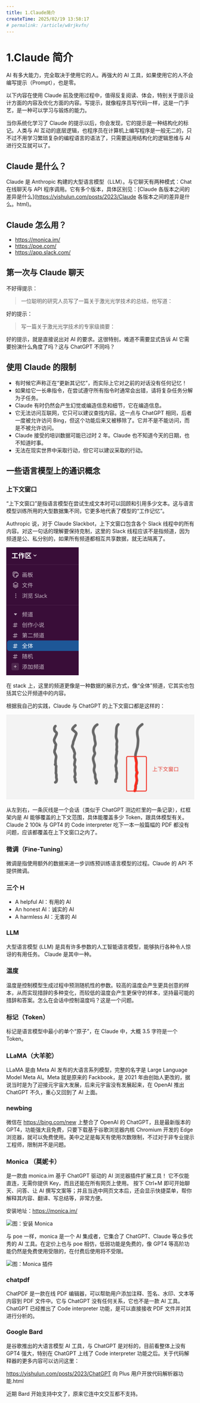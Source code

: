```yaml
---
title: 1.Claude简介
createTime: 2025/02/19 13:58:17
# permalink: /article/w8rjkvfn/
---
```

# 1.Claude 简介

AI 有多大能力，完全取决于使用它的人。再强大的 AI 工具，如果使用它的人不会编写提示（Prompt），也是零。

以下内容在使用 Claude 前及使用过程中，值得反复阅读、体会，特别关于提示设计方面的内容及优化方面的内容。写提示，就像程序员写代码一样，这是一门手艺，是一种可以学习与锻炼的能力。

当你系统化学习了 Claude 的提示以后，你会发现，它的提示是一种结构化的标记。人类与 AI 互动的底层逻辑，也程序员在计算机上编写程序是一般无二的，只不过不用学习繁琐复杂的编程语言的语法了，只需要运用结构化的逻辑思维与 AI 进行交互就可以了。

## Claude 是什么？

Claude 是 Anthropic 构建的大型语言模型（LLM）。与它聊天有两种模式：Chat 在线聊天与 API 程序调用。它有多个版本，具体区别见：[Claude 各版本之间的差异是什么](https://yishulun.com/posts/2023/Claude 各版本之间的差异是什么。html)。

## Claude 怎么用？

- https://monica.im/
- https://poe.com/
- https://app.slack.com/

## 第一次与 Claude 聊天

不好得提示：

> 一位聪明的研究人员写了一篇关于激光光学技术的总结，他写道：

好的提示：

> 写一篇关于激光光学技术的专家级摘要：

好的提示，就是直接说出对 AI 的要求。这很特别，难道不需要显式告诉 AI 它需要扮演什么角度了吗？这与 ChatGPT 不同吗？

## 使用 Claude 的限制

- 有时候它声称正在“更新其记忆”，而实际上它对之前的对话没有任何记忆！
- 如果给它一长串指令，在尝试遵守所有指令时通常会出错，请将复杂任务分解为子任务。
- Claude 有时仍然会产生幻觉或编造信息和细节，它在编造信息。
- 它无法访问互联网，它只可以建议查找内容。这一点与 ChatGPT 相同，后者一度被允许访问 Bing，但这个功能后来又被移除了。它并不是不能访问，而是不被允许访问。
- Claude 接受的培训数据可能已过时 2 年。Claude 也不知道今天的日期，也不知道时事。
- 无法在现实世界中采取行动，但它可以建议采取的行动。

## 一些语言模型上的通识概念

### 上下文窗口

“上下文窗口”是指语言模型在尝试生成文本时可以回顾和引用多少文本。这与语言模型训练所用的大型数据集不同，它更多地代表了模型的“工作记忆”。

Authropic 说，对于 Claude Slackbot，上下文窗口包含各个 Slack 线程中的所有内容。对这一句话的理解要保持克制，这里的 Slack 线程应该不是指频道，因为频道是公、私分别的，如果所有频道都相互共享数据，就无法隔离了。

![图：slack的频道](./assets/image-20230728085828815.png)

在 stack 上，这里的频道更像是一种数据的展示方式，像“全体”频道，它其实也包括其它公开频道中的内容。

根据我自己的实践，Claude 与 ChatGPT 的上下文窗口都是这样的：

![图：多会话线程上下文窗口](./assets/image-20230728085449424.png)

从左到右，一条灰线是一个会话（类似于 ChatGPT 测边栏里的一条记录），红框架内是 AI 能够覆盖的上下文范围，具体能覆盖多少 Token，跟具体模型有关。Claude 2 100k 与 GPT4 的 Code interpreter 吃下一本一般篇幅的 PDF 都没有问题，应该都覆盖在上下文窗口之内了。

### 微调（Fine-Tuning）

微调是指使用额外的数据来进一步训练预训练语言模型的过程。Claude 的 API 不提供微调。

### 三个 H

- A helpful AI：有用的 AI
- An honest AI：诚实的 AI
- A harmless AI：无害的 AI

### LLM

大型语言模型 (LLM) 是具有许多参数的人工智能语言模型，能够执行各种令人惊讶的有用任务。 Claude 是其中一种。

### 温度

温度是控制模型生成过程中预测随机性的参数。较高的温度会产生更具创意的样本，从而实现措辞的多种变化，而较低的温度会产生更保守的样本，坚持最可能的措辞和答案。怎么在会话中控制温度吗？这是一个问题。

### 标记（Token）

标记是语言模型中最小的单个“原子”，在 Claude 中，大概 3.5 字符是一个 Token。

### LLaMA（大羊驼）

LLaMA 是由 Meta AI 发布的大语言系列模型，完整的名字是 Large Language Model Meta AI。Meta 就是原来的 Fackbook，是 2021 年由创始人更改的，据说当时是为了迎接元宇宙大发展，后来元宇宙没有发展起来，在 OpenAI 推出 ChatGPT 不久，重心又回到了 AI 上面。

### newbing

微信在 https://bing.com/new 上整合了 OpenAI 的 ChatGPT，且是最新版本的 GPT4，功能强大且免费，只要下载基于谷歌浏览器内核 Chromium 开发的 Edge 浏览器，就可以免费使用。美中之足是每天有使用次数限制，不过对于非专业提示工程师，限制并不是问题。

### Monica （莫妮卡） 

是一款由 monica.im 基于 ChatGPT 驱动的 AI 浏览器插件扩展工具！ 它不仅能直连，无需你提供 Key，而且还能在所有网页上使用。 按下 Ctrl+M 即可开始聊天、问答、让 AI 撰写文案等；并且当选中网页文本后，还会显示快捷菜单，帮你解释其内容、翻译、写总结等，非常方便。

安装地址：https://monica.im/

![图：安装 Monica](https://cdn.jsdelivr.net/gh/rixingyike/images@master/2023/202307270951156.png)

与 poe 一样，monica 是一个 AI 集成者，它集合了 ChatGPT、Claude 等众多优秀的 AI 工具。在定价上也与 poe 相仿，低弱功能是免费的，像 GPT4 等高阶功能仍然是免费使用受限的，在付费后使用将不受限。

![图：Monica 插件](https://cdn.jsdelivr.net/gh/rixingyike/images@master/2023/202307270951052.png)

### chatpdf

ChatPDF 是一款在线 PDF 编辑器，可以帮助用户添加注释、签名、水印、文本等内容到 PDF 文件中。它与 ChatGPT 没有任何关系，它也不是一款 AI 工具。ChatGPT 已经推出了 Code interpreter 功能，是可以直接接收 PDF 文件并对其进行分析的。

### Google Bard

是谷歌推出的大语言模型 AI 工具，与 ChatGPT 是对标的，目前看整体上没有 GPT4 强大，特别在 ChatGPT 上线了 Code interpreter 功能之后。关于代码解释器的更多内容可以访问这里：

https://yishulun.com/posts/2023/ChatGPT 向 Plus 用户开放代码解析器功能.html

近期 Bard 开始支持中文了，原来它连中文交互都不支持。